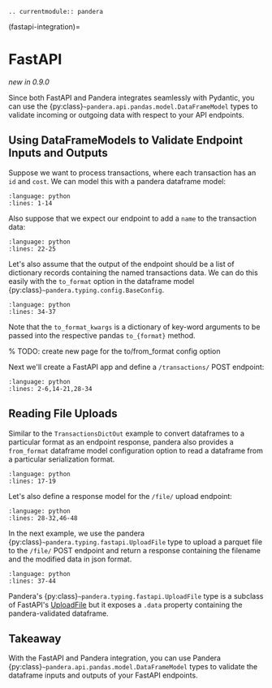 ```{eval-rst}
.. currentmodule:: pandera
```

(fastapi-integration)=

# FastAPI

*new in 0.9.0*

Since both FastAPI and Pandera integrates seamlessly with Pydantic, you can
use the {py:class}`~pandera.api.pandas.model.DataFrameModel` types to validate incoming
or outgoing data with respect to your API endpoints.

## Using DataFrameModels to Validate Endpoint Inputs and Outputs

Suppose we want to process transactions, where each transaction has an
`id` and `cost`. We can model this with a pandera dataframe model:

```{literalinclude} ../../tests/fastapi/models.py
:language: python
:lines: 1-14
```

Also suppose that we expect our endpoint to add a `name` to the transaction
data:

```{literalinclude} ../../tests/fastapi/models.py
:language: python
:lines: 22-25
```

Let's also assume that the output of the endpoint should be a list of dictionary
records containing the named transactions data. We can do this easily with the
`to_format` option in the dataframe model {py:class}`~pandera.typing.config.BaseConfig`.

```{literalinclude} ../../tests/fastapi/models.py
:language: python
:lines: 34-37
```

Note that the `to_format_kwargs` is a dictionary of key-word arguments
to be passed into the respective pandas `to_{format}` method.

% TODO: create new page for the to/from_format config option

Next we'll create a FastAPI app and define a `/transactions/` POST endpoint:

```{literalinclude} ../../tests/fastapi/app.py
:language: python
:lines: 2-6,14-21,28-34
```

## Reading File Uploads

Similar to the `TransactionsDictOut` example to convert dataframes to a
particular format as an endpoint response, pandera also provides a
`from_format` dataframe model configuration option to read a dataframe from
a particular serialization format.

```{literalinclude} ../../tests/fastapi/models.py
:language: python
:lines: 17-19
```

Let's also define a response model for the `/file/` upload endpoint:

```{literalinclude} ../../tests/fastapi/models.py
:language: python
:lines: 28-32,46-48
```

In the next example, we use the pandera
{py:class}`~pandera.typing.fastapi.UploadFile` type to upload a parquet file
to the `/file/` POST endpoint and return a response containing the filename
and the modified data in json format.

```{literalinclude} ../../tests/fastapi/app.py
:language: python
:lines: 37-44
```

Pandera's {py:class}`~pandera.typing.fastapi.UploadFile` type is a subclass of FastAPI's
[UploadFile](https://fastapi.tiangolo.com/tutorial/request-files/?h=uploadfile#uploadfile)
but it exposes a `.data` property containing the pandera-validated dataframe.

## Takeaway

With the FastAPI and Pandera integration, you can use Pandera
{py:class}`~pandera.api.pandas.model.DataFrameModel` types to validate the dataframe inputs
and outputs of your FastAPI endpoints.
